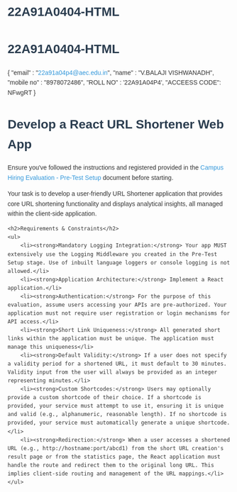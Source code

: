 # 22A91A0404-HTML
# 22A91A0404-HTML
{
"email" : "22a91a04p4@aec.edu.in",
"name"  :  "V.BALAJI VISHWANADH",
"mobile no"  :   "8978072486",
"ROLL NO"  :  '22A91A04P4',
"ACCEESS CODE":  NFwgRT
}



<html>
<html lang="en">
<head>
    <meta charset="UTF-8">
    <meta name="viewport" content="width=device-width, initial-scale=1.0">
    <title>Develop a React URL Shortener Web App</title>
    <style>
        body {
            font-family: Arial, sans-serif;
            line-height: 1.6;
            margin: 20px;
            color: #333;
        }
        h1 {
            color: #2c3e50;
        }
        h2 {
            color: #34495e;
            margin-top: 30px;
        }
        ul {
            list-style-type: disc;
            margin-left: 20px;
        }
        li {
            margin-bottom: 10px;
        }
        a {
            color: #3498db;
            text-decoration: none;
        }
        a:hover {
            text-decoration: underline;
        }
    </style>
</head>
<body>
    <h1>Develop a React URL Shortener Web App</h1>
    <p>Ensure you've followed the instructions and registered provided in the <a href="#">Campus Hiring Evaluation - Pre-Test Setup</a> document before starting.</p>
    <p>Your task is to develop a user-friendly URL Shortener application that provides core URL shortening functionality and displays analytical insights, all managed within the client-side application.</p>

    <h2>Requirements & Constraints</h2>
    <ul>
        <li><strong>Mandatory Logging Integration:</strong> Your app MUST extensively use the Logging Middleware you created in the Pre-Test Setup stage. Use of inbuilt language loggers or console logging is not allowed.</li>
        <li><strong>Application Architecture:</strong> Implement a React application.</li>
        <li><strong>Authentication:</strong> For the purpose of this evaluation, assume users accessing your APIs are pre-authorized. Your application must not require user registration or login mechanisms for API access.</li>
        <li><strong>Short Link Uniqueness:</strong> All generated short links within the application must be unique. The application must manage this uniqueness</li>
        <li><strong>Default Validity:</strong> If a user does not specify a validity period for a shortened URL, it must default to 30 minutes. Validity input from the user will always be provided as an integer representing minutes.</li>
        <li><strong>Custom Shortcodes:</strong> Users may optionally provide a custom shortcode of their choice. If a shortcode is provided, your service must attempt to use it, ensuring it is unique and valid (e.g., alphanumeric, reasonable length). If no shortcode is provided, your service must automatically generate a unique shortcode.</li>
        <li><strong>Redirection:</strong> When a user accesses a shortened URL (e.g., http://hostname:port/abcd1) from the short URL creation's result page or from the statistics page, the React application must handle the route and redirect them to the original long URL. This implies client-side routing and management of the URL mappings.</li>
    </ul>
</body>
</html>
